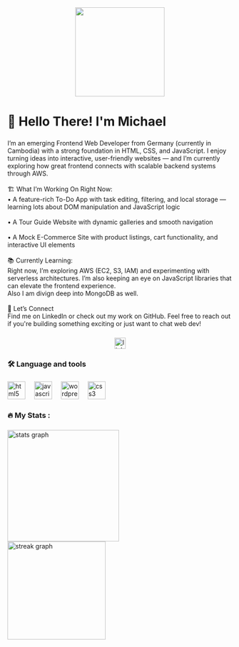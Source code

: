 <div align="center">
  <img height="200" src="https://media.licdn.com/dms/image/v2/D4E16AQFNbbbT_wuHMw/profile-displaybackgroundimage-shrink_350_1400/B4EZcSrn7FHkAc-/0/1748365116704?e=1753920000&v=beta&t=sYsMbaTNlIR9beWDeusm0LpqzsId6pcXSM5vAe506OE"  />
</div>

###

<h1 align="left">👋 Hello There! I'm Michael</h1>

###

<p align="left">I’m an emerging Frontend Web Developer from Germany (currently in Cambodia) with a strong foundation in HTML, CSS, and JavaScript. I enjoy turning ideas into interactive, user-friendly websites — and I’m currently exploring how great frontend connects with scalable backend systems through AWS.<br><br>🏗️ What I’m Working On Right Now:<br>• A feature-rich To-Do App with task editing, filtering, and local storage — learning lots about DOM manipulation and JavaScript logic<br><br>• A Tour Guide Website with dynamic galleries and smooth navigation<br><br>• A Mock E-Commerce Site with product listings, cart functionality, and interactive UI elements<br><br>📚 Currently Learning:<br>Right now, I’m exploring AWS (EC2, S3, IAM) and experimenting with serverless architectures. I’m also keeping an eye on JavaScript libraries that can elevate the frontend experience. <br>Also I am divign deep into MongoDB as well.<br><br>🤝 Let’s Connect<br>Find me on LinkedIn or check out my work on GitHub. Feel free to reach out if you're building something exciting or just want to chat web dev!</p>

###

<div align="center">
  <a href="https://www.linkedin.com/in/michaelhokl/" target="_blank">
    <img src="https://img.shields.io/static/v1?message=LinkedIn&logo=linkedin&label=&color=0077B5&logoColor=white&labelColor=&style=for-the-badge" height="25" alt="linkedin logo"  />
  </a>
</div>

###

<h3 align="left">🛠 Language and tools</h3>

###

<div align="left">
  <img src="https://cdn.jsdelivr.net/gh/devicons/devicon/icons/html5/html5-original.svg" height="40" alt="html5 logo"  />
  <img width="12" />
  <img src="https://cdn.jsdelivr.net/gh/devicons/devicon/icons/javascript/javascript-original.svg" height="40" alt="javascript logo"  />
  <img width="12" />
  <img src="https://cdn.jsdelivr.net/gh/devicons/devicon/icons/wordpress/wordpress-original.svg" height="40" alt="wordpress logo"  />
  <img width="12" />
  <img src="https://cdn.jsdelivr.net/gh/devicons/devicon/icons/css3/css3-original.svg" height="40" alt="css3 logo"  />
</div>

###

<h3 align="left">🔥   My Stats :</h3>

###

<div align="left">
  <img src="https://github-readme-stats.vercel.app/api?username=MichaelHokl&hide_title=false&hide_rank=false&show_icons=true&include_all_commits=true&count_private=true&disable_animations=false&theme=dracula&locale=en&hide_border=false&order=1" height="250" alt="stats graph" /> <br>
  <img src="https://streak-stats.demolab.com?user=MichaelHokl&locale=en&mode=daily&theme=dark&hide_border=false&border_radius=5&order=3" height="220" alt="streak graph"  />
</div>

###
